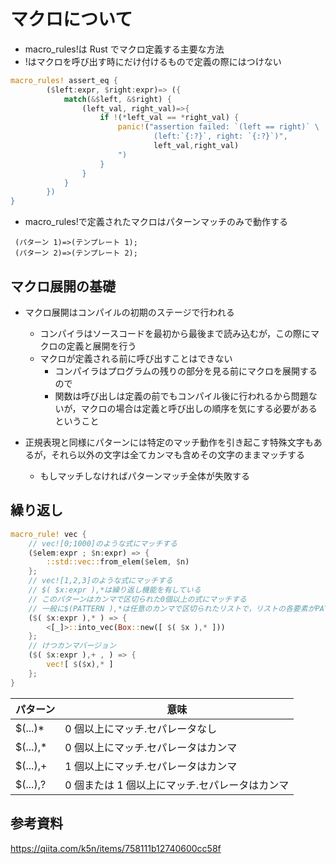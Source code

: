 # マクロについて

-   macro_rules!は Rust でマクロ定義する主要な方法
-   !はマクロを呼び出す時にだけ付けるもので定義の際にはつけない

```rust
macro_rules! assert_eq {
        ($left:expr, $right:expr)=> ({
            match(&$left, &$right) {
                (left_val, right_val)=>{
                    if !(*left_val == *right_val) {
                        panic!("assertion failed: `(left == right)` \
                                (left:`{:?}`, right: `{:?}`)",
                                left_val,right_val)
                        ")
                    }
                }
            }
        })
}
```

-   macro_rules!で定義されたマクロはパターンマッチのみで動作する

```
 (パターン 1)=>(テンプレート 1);
 (パターン 2)=>(テンプレート 2);
```

## マクロ展開の基礎

-   マクロ展開はコンパイルの初期のステージで行われる

    -   コンパイラはソースコードを最初から最後まで読み込むが，この際にマクロの定義と展開を行う
    -   マクロが定義される前に呼び出すことはできない
        -   コンパイラはプログラムの残りの部分を見る前にマクロを展開するので
        -   関数は呼び出しは定義の前でもコンパイル後に行われるから問題ないが，マクロの場合は定義と呼び出しの順序を気にする必要があるということ

-   正規表現と同様にパターンには特定のマッチ動作を引き起こす特殊文字もあるが，それら以外の文字は全てカンマも含めその文字のままマッチする
    -   もしマッチしなければパターンマッチ全体が失敗する

## 繰り返し

```rust
macro_rule! vec {
    // vec![0;1000]のような式にマッチする
    ($elem:expr ; $n:expr) => {
        ::std::vec::from_elem($elem, $n)
    };
    // vec![1,2,3]のような式にマッチする
    // $( $x:expr ),*は繰り返し機能を有している
    // このパターンはカンマで区切られた0個以上の式にマッチする
    // 一般に$(PATTERN ),*は任意のカンマで区切られたリストで，リストの各要素がPATTERNにマッチするものにマッチする
    ($( $x:expr ),* ) => {
        <[_]>::into_vec(Box::new([ $( $x ),* ]))
    };
    // けつカンマバージョン
    ($( $x:expr ),+ , ) => {
        vec![ $($x),* ]
    };
}
```

| パターン  | 意味                                           |
| --------- | ---------------------------------------------- |
| $(...)\*  | 0 個以上にマッチ.セパレータなし                |
| $(...),\* | 0 個以上にマッチ.セパレータはカンマ            |
| $(...),+  | 1 個以上にマッチ.セパレータはカンマ            |
| $(...),?  | 0 個または 1 個以上にマッチ.セパレータはカンマ |

## 参考資料

https://qiita.com/k5n/items/758111b12740600cc58f
